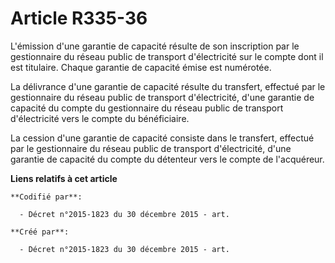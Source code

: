 # Article R335-36

L'émission d'une garantie de capacité résulte de son inscription par le gestionnaire du réseau public de transport
d'électricité sur le compte dont il est titulaire. Chaque garantie de capacité émise est numérotée.

La délivrance d'une garantie de capacité résulte du transfert, effectué par le gestionnaire du réseau public de transport
d'électricité, d'une garantie de capacité du compte du gestionnaire du réseau public de transport d'électricité vers le
compte du bénéficiaire.

La cession d'une garantie de capacité consiste dans le transfert, effectué par le gestionnaire du réseau public de transport
d'électricité, d'une garantie de capacité du compte du détenteur vers le compte de l'acquéreur.

**Liens relatifs à cet article**

	**Codifié par**:

	  - Décret n°2015-1823 du 30 décembre 2015 - art.

	**Créé par**:

	  - Décret n°2015-1823 du 30 décembre 2015 - art.
